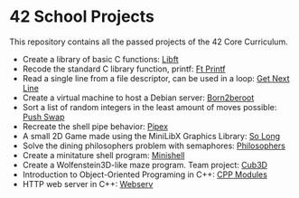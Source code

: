 # 42 School Projects

This repository contains all the passed projects of the 42 Core Curriculum.

- Create a library of basic C functions: [Libft](https://github.com/mdarbois/42/tree/main/0.0%20Libft)
- Recode the standard C library function, printf: [Ft Printf](https://github.com/mdarbois/42/tree/main/1.0%20Ft_printf)
- Read a single line from a file descriptor, can be used in a loop: [Get Next Line](https://github.com/mdarbois/42/tree/main/1.1%20Get_next_line)
- Create a virtual machine to host a Debian server: [Born2beroot](https://github.com/mdarbois/42/tree/main/1.2%20Born2beroot)
- Sort a list of random integers in the least amount of moves possible: [Push Swap](https://github.com/mdarbois/42/tree/main/2.0%20Push_swap)
- Recreate the shell pipe behavior: [Pipex](https://github.com/mdarbois/42/tree/main/2.1%20Pipex)
- A small 2D Game made using the MiniLibX Graphics Library: [So Long](https://github.com/mdarbois/42/tree/main/2.2%20So_long)
- Solve the dining philosophers problem with semaphores: [Philosophers](https://github.com/mdarbois/42/tree/main/3.0%20Philosophers)
- Create a minitature shell program: [Minishell](https://github.com/mdarbois/42/tree/main/3.1%20Minishell)
- Create a Wolfenstein3D-like maze program. Team project: [Cub3D](https://github.com/mdarbois/42/tree/main/4.1%20Cub3D)
- Introduction to Object-Oriented Programing in C++: [CPP Modules](https://github.com/mdarbois/42/tree/main/4.0%20CPP%20Modules)
- HTTP web server in C++: [Webserv](https://github.com/mdarbois/42_webserv)
